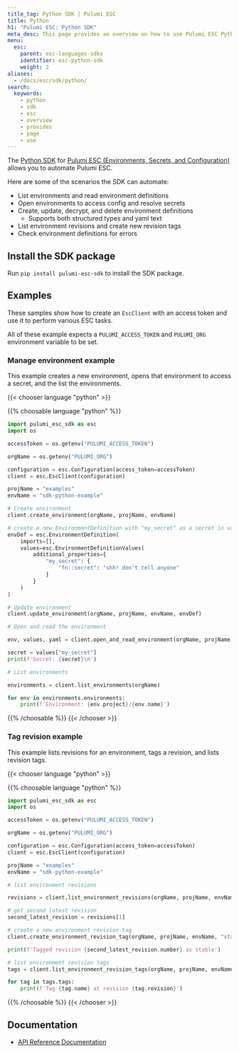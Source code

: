 ```yaml
---
title_tag: Python SDK | Pulumi ESC
title: Python
h1: "Pulumi ESC: Python SDK"
meta_desc: This page provides an overview on how to use Pulumi ESC Python SDK.
menu:
  esc:
    parent: esc-languages-sdks
    identifier: esc-python-sdk
    weight: 2
aliases:
  - /docs/esc/sdk/python/
search:
  keywords:
    - python
    - sdk
    - esc
    - overview
    - provides
    - page
    - use
---
```


The [Python SDK](https://pypi.org/project/pulumi-esc-sdk/) for [Pulumi ESC (Environments, Secrets, and Configuration)](/product/esc/) allows you to automate Pulumi ESC.

Here are some of the scenarios the SDK can automate:

* List environments and read environment definitions
* Open environments to access config and resolve secrets
* Create, update, decrypt, and delete environment definitions
    * Supports both structured types and yaml text
* List environment revisions and create new revision tags
* Check environment definitions for errors

## Install the SDK package

Run `pip install pulumi-esc-sdk` to install the SDK package.

## Examples

These samples show how to create an `EscClient` with an access token and use it to perform various ESC tasks.

All of these example expects a `PULUMI_ACCESS_TOKEN` and `PULUMI_ORG` environment variable to be set.

### Manage environment example

This example creates a new environment, opens that environment to access a secret, and the list the environments.

{{< chooser language "python" >}}

{{% choosable language "python" %}}

```python
import pulumi_esc_sdk as esc
import os

accessToken = os.getenv("PULUMI_ACCESS_TOKEN")

orgName = os.getenv("PULUMI_ORG")

configuration = esc.Configuration(access_token=accessToken)
client = esc.EscClient(configuration)

projName = "examples"
envName = "sdk-python-example"

# Create environment
client.create_environment(orgName, projName, envName)

# create a new EnvironmentDefinition with "my_secret" as a secret in values additional_properties
envDef = esc.EnvironmentDefinition(
    imports=[],
    values=esc.EnvironmentDefinitionValues(
        additional_properties={
            "my_secret": {
                "fn::secret": "shh! don't tell anyone"
            }
        }
    )
)

# Update environment
client.update_environment(orgName, projName, envName, envDef)

# Open and read the environment

env, values, yaml = client.open_and_read_environment(orgName, projName, envName)

secret = values["my_secret"]
print(f'Secret: {secret}\n')

# List environments

environments = client.list_environments(orgName)

for env in environments.environments:
    print(f'Environment: {env.project}/{env.name}')

```

{{% /choosable %}}
{{< /chooser >}}

### Tag revision example

This example lists revisions for an environment, tags a revision, and lists revision tags.

{{< chooser language "python" >}}

{{% choosable language "python" %}}

```python
import pulumi_esc_sdk as esc
import os

accessToken = os.getenv("PULUMI_ACCESS_TOKEN")

orgName = os.getenv("PULUMI_ORG")

configuration = esc.Configuration(access_token=accessToken)
client = esc.EscClient(configuration)

projName = "examples"
envName = "sdk-python-example"

# list environment revisions

revisions = client.list_environment_revisions(orgName, projName, envName)

# get second latest revision
second_latest_revision = revisions[1]

# create a new environment revision tag
client.create_environment_revision_tag(orgName, projName, envName, "stable", second_latest_revision.number)

print(f'Tagged revision {second_latest_revision.number} as stable')

# list environment revision tags
tags = client.list_environment_revision_tags(orgName, projName, envName)

for tag in tags.tags:
    print(f'Tag {tag.name} at revision {tag.revision}')

```

{{% /choosable %}}
{{< /chooser >}}

## Documentation

* [API Reference Documentation](/docs/reference/pkg/python/pulumi_esc_sdk/)
